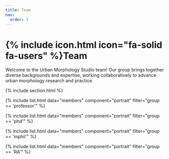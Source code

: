 ```yaml
---
title: Team
nav:
  order: 3
---
```


# {% include icon.html icon="fa-solid fa-users" %}Team

Welcome to the Urban Morphology Studio team! Our group brings together diverse backgrounds and expertise, working collaboratively to advance urban morphology research and practice.

{% include section.html %}

<!-- Display PI (wucai) first -->
{% include list.html data="members" component="portrait" filter="group == 'professor'" %}

<!-- Then PhD group -->
{% include list.html data="members" component="portrait" filter="group == 'phd'" %}

<!-- Then MPhil group -->
{% include list.html data="members" component="portrait" filter="group == 'mphil'" %}

<!-- Then RA group -->
{% include list.html data="members" component="portrait" filter="group == 'RA'" %}

